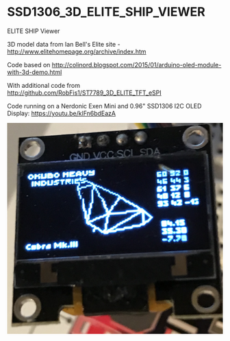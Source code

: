 # SSD1306_3D_ELITE_SHIP_VIEWER
ELITE SHIP Viewer

3D model data from Ian Bell's Elite site - http://www.elitehomepage.org/archive/index.htm

Code based on http://colinord.blogspot.com/2015/01/arduino-oled-module-with-3d-demo.html

With additional code from http://github.com/RobFis1/ST7789_3D_ELITE_TFT_eSPI

Code running on a Nerdonic Exen Mini and 0.96" SSD1306 I2C OLED Display: https://youtu.be/klFn6bdEazA

![alt text](https://github.com/OkuboHeavyIndustries/SSD1306_3D_ELITE_SHIP_VIEWER/blob/master/CobramkIII.jpg)
